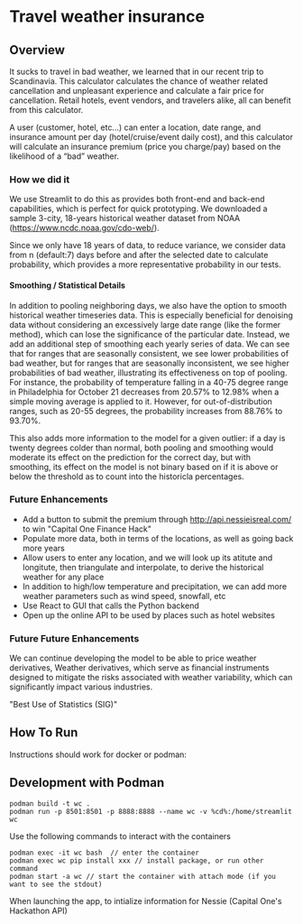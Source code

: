 # Travel weather insurance

## Overview

It sucks to travel in bad weather, we learned that in our recent trip to Scandinavia. This calculator calculates the chance of weather related cancellation and unpleasant experience and calculate a fair price for cancellation. Retail hotels, event vendors, and travelers alike, all can benefit from this calculator.

A user (customer, hotel, etc...) can enter a location, date range, and insurance amount per day (hotel/cruise/event daily cost), and this calculator will calculate an insurance premium (price you charge/pay) based on the likelihood of a “bad” weather.

### How we did it

We use Streamlit to do this as provides both front-end and back-end capabilities, which is perfect for quick prototyping. We downloaded a sample 3-city, 18-years historical weather dataset from NOAA (https://www.ncdc.noaa.gov/cdo-web/).

Since we only have 18 years of data, to reduce variance, we consider data from n (default:7) days before and after the selected date to calculate probability, which provides a more representative probability in our tests.

#### Smoothing / Statistical Details

In addition to pooling neighboring days, we also have the option to smooth historical weather timeseries data. This is especially beneficial for denoising data without considering an excessively large date range (like the former method), which can lose the significance of the particular date. Instead, we add an additional step of smoothing each yearly series of data. We can see that for ranges that are seasonally consistent, we see lower probabilities of bad weather, but for ranges that are seasonally inconsistent, we see higher probabilities of bad weather, illustrating its effectiveness on top of pooling. For instance, the probability of temperature falling in a 40-75 degree range in Philadelphia for October 21 decreases from 20.57% to 12.98% when a simple moving average is applied to it. However, for out-of-distribution ranges, such as 20-55 degrees, the probability increases from 88.76% to 93.70%.

This also adds more information to the model for a given outlier: if a day is twenty degrees colder than normal, both pooling and smoothing would moderate its effect on the prediction for the correct day, but with smoothing, its effect on the model is not binary based on if it is above or below the threshold as to count into the historicla percentages.

### Future Enhancements

- Add a button to submit the premium through http://api.nessieisreal.com/ to win "Capital One Finance Hack"
- Populate more data, both in terms of the locations, as well as going back more years
- Allow users to enter any location, and we will look up its atitute and longitute, then triangulate and interpolate, to derive the historical weather for any place
- In addition to high/low temperature and precipitation, we can add more weather parameters such as wind speed, snowfall, etc
- Use React to GUI that calls the Python backend
- Open up the online API to be used by places such as hotel websites

### Future Future Enhancements

We can continue developing the model to be able to price weather derivatives, Weather derivatives, which serve as financial instruments designed to mitigate the risks associated with weather variability, which can significantly impact various industries.

"Best Use of Statistics (SIG)"

## How To Run

Instructions should work for docker or podman:

## Development with Podman

```
podman build -t wc .
podman run -p 8501:8501 -p 8888:8888 --name wc -v %cd%:/home/streamlit wc
```

Use the following commands to interact with the containers

```
podman exec -it wc bash  // enter the container
podman exec wc pip install xxx // install package, or run other command
podman start -a wc // start the container with attach mode (if you want to see the stdout)
```


When launching the app, to intialize information for Nessie (Capital One's Hackathon API)
